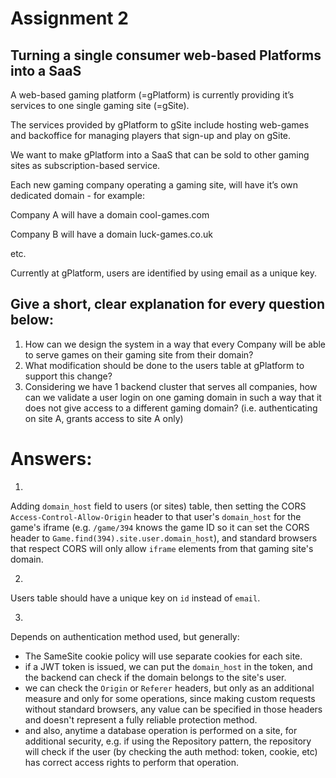 # Assignment 2

## Turning a single consumer web-based Platforms into a SaaS

A web-based gaming platform (=gPlatform) is currently providing it’s services to one single gaming site (=gSite).

The services provided by gPlatform to gSite include hosting web-games and backoffice for managing players that sign-up and play on gSite.


We want to make gPlatform into a SaaS that can be sold to other gaming sites as subscription-based service.


Each new gaming company operating a gaming site, will have it’s own dedicated domain - for example:

Company A will have a domain cool-games.com

Company B will have a domain luck-games.co.uk

etc.

Currently at gPlatform, users are identified by using email as a unique key.

## Give a short, clear explanation for every question below:

1. How can we design the system in a way that every Company will be able to serve games on their gaming site from their domain?
2. What modification should be done to the users table at gPlatform to support this change?
3. Considering we have 1 backend cluster that serves all companies, how can we validate a user login on one gaming domain in such a way that it does not give access to a different gaming domain? (i.e. authenticating on site A, grants access to site A only)


# Answers:

1.

Adding `domain_host` field to users (or sites) table, then setting the CORS  `Access-Control-Allow-Origin` header to that user's `domain_host` for the game's iframe (e.g. `/game/394` knows the game ID so it can set the CORS header to `Game.find(394).site.user.domain_host`), and standard browsers that respect CORS will only allow `iframe` elements from that gaming site's domain.

2.

Users table should have a unique key on `id` instead of `email`.

3. 

Depends on authentication method used, but generally:

- The SameSite cookie policy will use separate cookies for each site.
- if a JWT token is issued, we can put the `domain_host` in the token, and the backend can check if the domain belongs to the site's user.
- we can check the `Origin` or `Referer` headers, but only as an additional measure and only for some operations, since making custom requests without standard browsers, any value can be specified in those headers and doesn't represent a fully reliable protection method.
- and also, anytime a database operation is performed on a site, for additional security, e.g. if using the Repository pattern, the repository will check if the user (by checking the auth method: token, cookie, etc) has correct access rights to perform that operation.